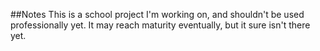 ##Notes
This is a school project I'm working on, and shouldn't be used professionally yet. It may reach maturity eventually, but it sure isn't there yet.